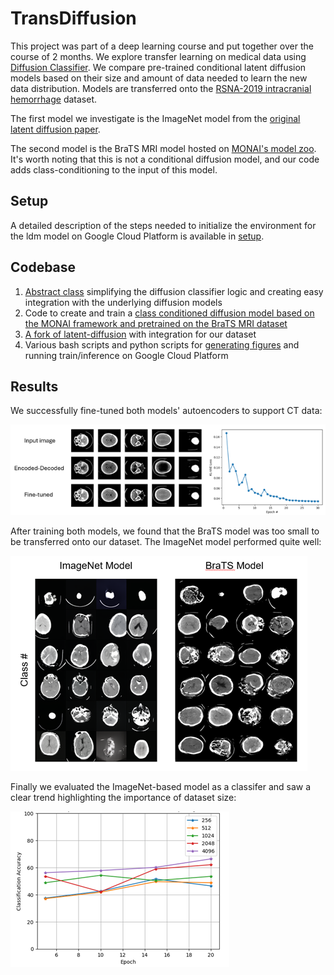# TransDiffusion

This project was part of a deep learning course and put together over the course of 2 months. We explore transfer learning on medical data using [Diffusion Classifier](https://diffusion-classifier.github.io/). We compare pre-trained conditional latent diffusion models based on their size and amount of data needed to learn the new data distribution. Models are transferred onto the [RSNA-2019 intracranial hemorrhage](https://www.kaggle.com/c/rsna-intracranial-hemorrhage-detection) dataset.

The first model we investigate is the ImageNet model from the [original latent diffusion paper](https://github.com/CompVis/latent-diffusion/tree/main).

The second model is the BraTS MRI model hosted on [MONAI's model zoo](https://monai.io/model-zoo). It's worth noting that this is not a conditional diffusion model, and our code adds class-conditioning to the input of this model.

## Setup

A detailed description of the steps needed to initialize the environment for the ldm model on Google Cloud Platform is available in [setup](./Project/setup/setup.md).

## Codebase
1. [Abstract class](./Project/diffusion_classifier/) simplifying the diffusion classifier logic and creating easy integration with the underlying diffusion models
2. Code to create and train a [class conditioned diffusion model based on the MONAI framework and pretrained on the BraTS MRI dataset](./Project/brats-mri/brats_mri_class_cond/)
3. [A fork of latent-diffusion](./Project/latent-diffusion/) with integration for our dataset
4. Various bash scripts and python scripts for [generating figures](./Project/figures/) and running train/inference on Google Cloud Platform

## Results
We successfully fine-tuned both models' autoencoders to support CT data:

![image](./Project/figures/KLVAE.png)

After training both models, we found that the BraTS model was too small to be transferred onto our dataset. The ImageNet model performed quite well:

![image](./Project/figures/DiffusionGeneration.png)

Finally we evaluated the ImageNet-based model as a classifer and saw a clear trend highlighting the importance of dataset size:

![image](./Project/figures/DataSize.png)